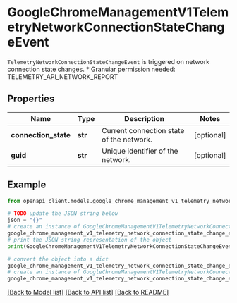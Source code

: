 # GoogleChromeManagementV1TelemetryNetworkConnectionStateChangeEvent

`TelemetryNetworkConnectionStateChangeEvent` is triggered on network connection state changes. * Granular permission needed: TELEMETRY_API_NETWORK_REPORT

## Properties

Name | Type | Description | Notes
------------ | ------------- | ------------- | -------------
**connection_state** | **str** | Current connection state of the network. | [optional] 
**guid** | **str** | Unique identifier of the network. | [optional] 

## Example

```python
from openapi_client.models.google_chrome_management_v1_telemetry_network_connection_state_change_event import GoogleChromeManagementV1TelemetryNetworkConnectionStateChangeEvent

# TODO update the JSON string below
json = "{}"
# create an instance of GoogleChromeManagementV1TelemetryNetworkConnectionStateChangeEvent from a JSON string
google_chrome_management_v1_telemetry_network_connection_state_change_event_instance = GoogleChromeManagementV1TelemetryNetworkConnectionStateChangeEvent.from_json(json)
# print the JSON string representation of the object
print(GoogleChromeManagementV1TelemetryNetworkConnectionStateChangeEvent.to_json())

# convert the object into a dict
google_chrome_management_v1_telemetry_network_connection_state_change_event_dict = google_chrome_management_v1_telemetry_network_connection_state_change_event_instance.to_dict()
# create an instance of GoogleChromeManagementV1TelemetryNetworkConnectionStateChangeEvent from a dict
google_chrome_management_v1_telemetry_network_connection_state_change_event_from_dict = GoogleChromeManagementV1TelemetryNetworkConnectionStateChangeEvent.from_dict(google_chrome_management_v1_telemetry_network_connection_state_change_event_dict)
```
[[Back to Model list]](../README.md#documentation-for-models) [[Back to API list]](../README.md#documentation-for-api-endpoints) [[Back to README]](../README.md)


